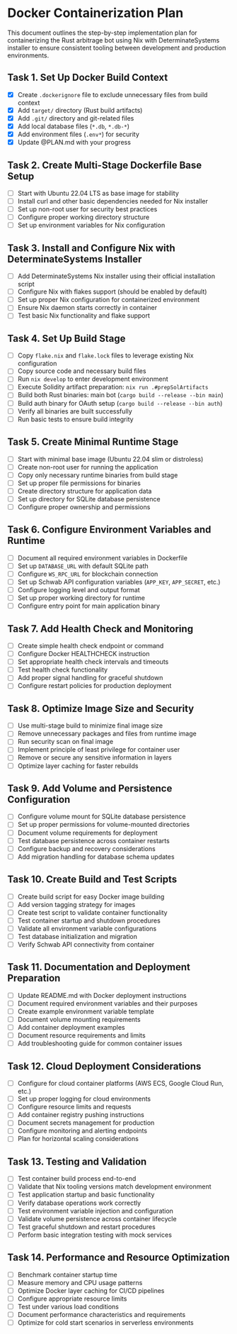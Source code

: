 # Docker Containerization Plan

This document outlines the step-by-step implementation plan for containerizing the Rust arbitrage bot using Nix with DeterminateSystems installer to ensure consistent tooling between development and production environments.

## Task 1. Set Up Docker Build Context

- [x] Create `.dockerignore` file to exclude unnecessary files from build context
- [x] Add `target/` directory (Rust build artifacts)
- [x] Add `.git/` directory and git-related files
- [x] Add local database files (`*.db`, `*.db-*`)
- [x] Add environment files (`.env*`) for security
- [x] Update @PLAN.md with your progress 

## Task 2. Create Multi-Stage Dockerfile Base Setup

- [ ] Start with Ubuntu 22.04 LTS as base image for stability
- [ ] Install curl and other basic dependencies needed for Nix installer
- [ ] Set up non-root user for security best practices
- [ ] Configure proper working directory structure
- [ ] Set up environment variables for Nix configuration

## Task 3. Install and Configure Nix with DeterminateSystems Installer

- [ ] Add DeterminateSystems Nix installer using their official installation script
- [ ] Configure Nix with flakes support (should be enabled by default)
- [ ] Set up proper Nix configuration for containerized environment
- [ ] Ensure Nix daemon starts correctly in container
- [ ] Test basic Nix functionality and flake support

## Task 4. Set Up Build Stage

- [ ] Copy `flake.nix` and `flake.lock` files to leverage existing Nix configuration
- [ ] Copy source code and necessary build files
- [ ] Run `nix develop` to enter development environment
- [ ] Execute Solidity artifact preparation: `nix run .#prepSolArtifacts`
- [ ] Build both Rust binaries: main bot (`cargo build --release --bin main`)
- [ ] Build auth binary for OAuth setup (`cargo build --release --bin auth`)
- [ ] Verify all binaries are built successfully
- [ ] Run basic tests to ensure build integrity

## Task 5. Create Minimal Runtime Stage

- [ ] Start with minimal base image (Ubuntu 22.04 slim or distroless)
- [ ] Create non-root user for running the application
- [ ] Copy only necessary runtime binaries from build stage
- [ ] Set up proper file permissions for binaries
- [ ] Create directory structure for application data
- [ ] Set up directory for SQLite database persistence
- [ ] Configure proper ownership and permissions

## Task 6. Configure Environment Variables and Runtime

- [ ] Document all required environment variables in Dockerfile
- [ ] Set up `DATABASE_URL` with default SQLite path
- [ ] Configure `WS_RPC_URL` for blockchain connection
- [ ] Set up Schwab API configuration variables (`APP_KEY`, `APP_SECRET`, etc.)
- [ ] Configure logging level and output format
- [ ] Set up proper working directory for runtime
- [ ] Configure entry point for main application binary

## Task 7. Add Health Check and Monitoring

- [ ] Create simple health check endpoint or command
- [ ] Configure Docker HEALTHCHECK instruction
- [ ] Set appropriate health check intervals and timeouts
- [ ] Test health check functionality
- [ ] Add proper signal handling for graceful shutdown
- [ ] Configure restart policies for production deployment

## Task 8. Optimize Image Size and Security

- [ ] Use multi-stage build to minimize final image size
- [ ] Remove unnecessary packages and files from runtime image
- [ ] Run security scan on final image
- [ ] Implement principle of least privilege for container user
- [ ] Remove or secure any sensitive information in layers
- [ ] Optimize layer caching for faster rebuilds

## Task 9. Add Volume and Persistence Configuration

- [ ] Configure volume mount for SQLite database persistence
- [ ] Set up proper permissions for volume-mounted directories  
- [ ] Document volume requirements for deployment
- [ ] Test database persistence across container restarts
- [ ] Configure backup and recovery considerations
- [ ] Add migration handling for database schema updates

## Task 10. Create Build and Test Scripts

- [ ] Create build script for easy Docker image building
- [ ] Add version tagging strategy for images
- [ ] Create test script to validate container functionality
- [ ] Test container startup and shutdown procedures
- [ ] Validate all environment variable configurations
- [ ] Test database initialization and migration
- [ ] Verify Schwab API connectivity from container

## Task 11. Documentation and Deployment Preparation

- [ ] Update README.md with Docker deployment instructions
- [ ] Document required environment variables and their purposes
- [ ] Create example environment variable template
- [ ] Document volume mounting requirements
- [ ] Add container deployment examples
- [ ] Document resource requirements and limits
- [ ] Add troubleshooting guide for common container issues

## Task 12. Cloud Deployment Considerations

- [ ] Configure for cloud container platforms (AWS ECS, Google Cloud Run, etc.)
- [ ] Set up proper logging for cloud environments
- [ ] Configure resource limits and requests
- [ ] Add container registry pushing instructions
- [ ] Document secrets management for production
- [ ] Configure monitoring and alerting endpoints
- [ ] Plan for horizontal scaling considerations

## Task 13. Testing and Validation

- [ ] Test container build process end-to-end
- [ ] Validate that Nix tooling versions match development environment
- [ ] Test application startup and basic functionality
- [ ] Verify database operations work correctly
- [ ] Test environment variable injection and configuration
- [ ] Validate volume persistence across container lifecycle
- [ ] Test graceful shutdown and restart procedures
- [ ] Perform basic integration testing with mock services

## Task 14. Performance and Resource Optimization

- [ ] Benchmark container startup time
- [ ] Measure memory and CPU usage patterns
- [ ] Optimize Docker layer caching for CI/CD pipelines
- [ ] Configure appropriate resource limits
- [ ] Test under various load conditions
- [ ] Document performance characteristics and requirements
- [ ] Optimize for cold start scenarios in serverless environments
